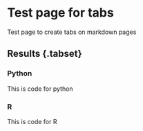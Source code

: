 # Test page for tabs

Test page to create tabs on markdown pages

## Results {.tabset}

### Python

This is code for python

### R 

This is code for R

